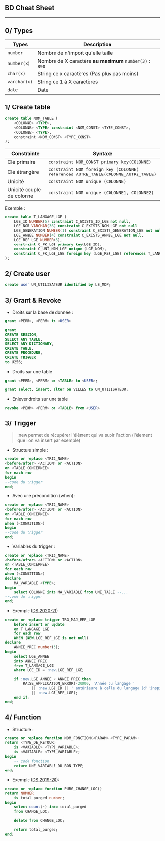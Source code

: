 ## BD Cheat Sheet

---

## 0/ Types

| Types        | Description                                              |
| ------------ | -------------------------------------------------------- |
| `number`     | Nombre de n'import qu'elle taille                        |
| `number(x)`  | Nombre de X caractère **au maximum** `number(3)` : `890` |
| `char(x)`    | String de x caractères (Pas plus pas moins)              |
| `varchar(x)` | String de 1 à X caractères                               |
| `date`       | Date                                                     |

## 1/ Create table

```sql
create table NOM_TABLE (
    <COLONNE> <TYPE>,
    <COLONNE> <TYPE> constraint <NOM_CONST> <TYPE_CONST>,
    <COLONNE> <TYPE>,
    constraint <NOM_CONST> <TYPE_CONST>  
);
```

| Constrainte               | Syntaxe                                                                            |
| ------------------------- | ---------------------------------------------------------------------------------- |
| Clé primaire              | `constraint NOM_CONST primary key(COLONNE)`                                        |
| Clé étrangère             | `constraint NOM foreign key (COLONNE) references AUTRE_TABLE(COLONNE_AUTRE_TABLE)` |
| Unicité                   | `constraint NOM unique (COLONNE)`                                                  |
| Unicité couple de colonne | `constraint NOM unique (COLONNE1, COLONNE2)`                                       |

Exemple :

```sql
create table T_LANGAGE_LGE (
    LGE_ID NUMBER(5) constraint C_EXISTS_ID_LGE not null,
    LGE_NOM VARCHAR(36) constraint C_EXISTS_NOM_LGE not null,
    LGE_GENERATION NUMBER(1) constraint C_EXISTS_GENERATION_LGE not null,
    LGE_ANNEE NUMBER(4) constraint C_EXISTS_ANNEE_LGE not null,
    LGE_REF_LGE NUMBER(5),
    constraint C_PK_LGE primary key(LGE_ID),
    constraint C_UNI_NOM_LGE unique (LGE_NOM),
    constraint C_FK_LGE_LGE foreign key (LGE_REF_LGE) references T_LANGAGE_LGE(LGE_ID)
);
```

## 2/ Create user

```sql
create user UN_UTILISATEUR identified by LE_MDP;
```

## 3/  Grant & Revoke

- Droits sur la base de donnée :

```sql
grant <PERM>, <PERM> to <USER>
```

```sql
grant
CREATE SESSION,
SELECT ANY TABLE, 
SELECT ANY DICTIONARY, 
CREATE TABLE, 
CREATE PROCEDURE,
CREATE TRIGGER
to U256;
```

- Droits sur une table

```sql
grant <PERM>, <PERM> on <TABLE> to <USER>;
```

```sql
grant select, insert, alter on VILLES to UN_UTILISATEUR;
```

- Enlever droits sur une table

```sql
revoke <PERM> <PERM> on <TABLE> from <USER>
```

## 3/ Trigger

> :new permet de récupérer l'élèment qui va subir l'action (l'èlement que l'on va insert par exemple)

- Structure simple :

```sql
create or replace <TRIG_NAME>
<before/after> <ACTION> or <ACTION>
on <TABLE_CONCERNEE>
for each row
begin
--code du trigger
end;
```

- Avec une précondition (when):

```sql
create or replace <TRIG_NAME>
<before/after> <ACTION> or <ACTION>
on <TABLE_CONCERNEE>
for each row
when (<CONDITION>)
begin
--code du trigger
end;
```

- Variables du trigger :

```sql
create or replace <TRIG_NAME>
<before/after> <ACTION> or <ACTION>
on <TABLE_CONCERNEE>
for each row
when (<CONDITION>)
declare
    MA_VARIABLE <TYPE>;
begin
    select COLONNE into MA_VARIABLE from UNE_TABLE --...
--code du trigger
end;
```

- Exemple ([DS 2020-21](./DS/2/DS2_2020.md))

```sql
create or replace trigger TRG_MAJ_REF_LGE
    before insert or update
    on T_LANGAGE_LGE
    for each row
    WHEN (NEW.LGE_REF_LGE is not null)
declare
    ANNEE_PREC number(5);
begin
    select LGE_ANNEE 
    into ANNEE_PREC 
    from T_LANGAGE_LGE 
    where LGE_ID = :new.LGE_REF_LGE;

    if :new.LGE_ANNEE < ANNEE_PREC then 
        RAISE_APPLICATION_ERROR(-20000, 'Année du langage ' 
            || :new.LGE_ID || ' antérieure à celle du langage (d''inspiration) '
            || :new.LGE_REF_LGE);
    end if;
end;
```

## 4/ Function

- Structure :

```sql
create or replace function NOM_FONCTION(<PARAM> <TYPE_PARAM>)
return <TYPE_DE_RETOUR>
    is <VARIABLE> <TYPE_VARIABLE>;
    is <VARIABLE> <TYPE_VARIABLE>;
begin
    -- code fonction
    return UNE_VARIABLE_DU_BON_TYPE;
end;
```

- Exemple ([DS 2019-20](./DS/2/DS2_2019.md)):

```sql
create or replace function PURG_CHANGE_LOC()
return NUMBER
    is total_purged number;
begin
    select count(*) into total_purged
    from CHANGE_LOC;

    delete from CHANGE_LOC;

    return total_purged;
end;
```
